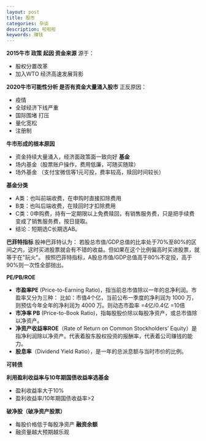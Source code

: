 ```yaml
---
layout: post
title: 股市
categories: 杂谈
description: 啦啦啦
keywords: 赚钱
---
```


**2015牛市 政策 起因  资金来源**
源于：
 - 股权分置改革
 - 加入WTO 经济高速发展背影
 
**2020牛市可能性分析 是否有资金大量涌入股市**
正反原因：
- 疫情
- 全球经济下线严重
- 国际围堵 打压
- 量化宽松
- 注册制

**牛市形成的根本原因**
- 资金持续大量涌入，经济面政策面一致向好
**基金**
- 场内基金（股票账户操作，费用低廉，可随买随赎）
- 场外基金 （支付宝微信等1元可投，费率较高，赎回时间较长）

**基金分类**
- A类：也叫前端收费，在申购时直接扣除费用
- B类：也叫后端收费，在赎回时才扣除费用
- C类：0申购费，持有一定期限以上免费赎回，有销售服务费，只是把手续费变成了销售服务费，按日提取。
- 结论：短期选C长期选AB。

**巴菲特指标**
股神巴菲特认为：
若股总市值/GDP总值的比率处于70%至80%的区间之内，这时买进股票就会有不错的收益。但如果在这个比例偏高时买进股票，就等于在"玩火"。
按照巴菲特指标，A股总市值/GDP总值高于80%不定投，高于90%则一次性全部抛出。

**PE/PB/ROE**
 - **市盈率PE** (Price-to-Earning Ratio)，指当前总市值除以一年的总净利润。市盈率又分为三种：
 比如：市值4个亿，当前公布一季度的净利润为 1000 万，则预估今年全年的净利润为 4000 万。则动态市盈率 =4亿/0.4亿 =10倍
 - **市净率 PB** (Price-to-Book Ratio)，指每股股价除以每股净资产，或总市值除以净资产。
 - **净资产收益率ROE**（Rate of Return on Common Stockholders’ Equity）是指净利润除以净资产。代表着股东股权投资的报酬率，代表着公司赚钱的能力。
 - **股息率**（Dividend Yield Ratio），是一年的总派息额与当时市价的比例。

**可转债**

**利用盈利收益率与10年期国债收益率选基金**
 - 盈利收益率大于10%
 - 盈利收益率/10年期国债收益率>2

**破净股（破净资产股票）**
 - 每股价格低于每股净资产
**融资余额**
 - 融资量越大预期越乐观

